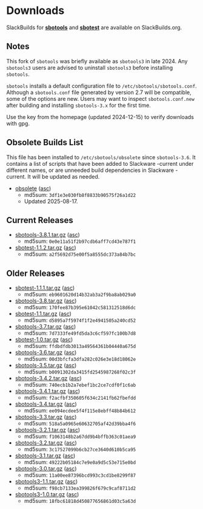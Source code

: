 # Downloads

SlackBuilds for **[sbotools](https://slackbuilds.org/repository/15.0/system/sbotools/)** and **[sbotest](https://slackbuilds.org/repository/15.0/system/sbotest/)** are available on SlackBuilds.org.

## Notes

This fork of `sbotools` was briefly available as `sbotools3` in late 2024. Any `sbotools3` users are advised to uninstall `sbotools3` before installing `sbotools`.

`sbotools` installs a default configuration file to `/etc/sbotools/sbotools.conf`. Although a `sbotools.conf` file generated by version 2.7 will be compatible, some of the options are new. Users may want to inspect `sbotools.conf.new` after building and installing `sbotools-3.x` for the first time.

Use the key from the homepage (updated 2024-12-15) to verify downloads with gpg.

## Obsolete Builds List

This file has been installed to `/etc/sbotools/obsolete` since `sbotools-3.6`. It contains a list of scripts that have been added to Slackware -current under different names, or are unneeded build dependencies in Slackware -current. It will be updated as needed.

* [obsolete](obsolete) ([asc](obsolete.asc))
    * md5sum: `3df1e3e030fb8f8833b90575f26a1d22`
    * Updated 2025-08-17.

## Current Releases

* [sbotools-3.8.1.tar.gz](sbotools-3.8.1.tar.gz) ([asc](sbotools-3.8.1.tar.gz.asc))
    * md5sum: `0e0e11a51f2b97cdb6aff7cd43e787f1`
* [sbotest-1.1.2.tar.gz](sbotest-1.1.2.tar.gz) ([asc](sbotest-1.1.2.tar.gz.asc))
    * md5sum: `a2f5692d75e00f5a8555dc373a84b7bc`

## Older Releases

* [sbotest-1.1.1.tar.gz](sbotest-1.1.1.tar.gz) ([asc](sbotest-1.1.1.tar.gz.asc))
    * md5sum: `eb9601620d14b32ab3a2f9ba8ab029a0`
* [sbotools-3.8.tar.gz](sbotools-3.8.tar.gz) ([asc](sbotools-3.8.tar.gz.asc))
    * md5sum: `170fee87b395e61042c581312518d6dc`
* [sbotest-1.1.tar.gz](sbotest-1.1.tar.gz) ([asc](sbotest-1.1.tar.gz.asc))
    * md5sum: `d5895a7f5974f1f2e4941505a240cd52`
* [sbotools-3.7.tar.gz](sbotools-3.7.tar.gz) ([asc](sbotools-3.7.tar.gz.asc))
    * md5sum: `7d7333fe49fd5da3c6cf597fc100b7d8`
* [sbotest-1.0.tar.gz](sbotest-1.0.tar.gz) ([asc](sbotest-1.0.tar.gz.asc))
    * md5sum: `ffdbdfdb3013a49564361b04440a675d`
* [sbotools-3.6.tar.gz](sbotools-3.6.tar.gz) ([asc](sbotools-3.6.tar.gz.asc))
    * md5sum: `00d3bfcfa3dfa282c026e3e18d18062e`
* [sbotools-3.5.tar.gz](sbotools-3.5.tar.gz) ([asc](sbotools-3.5.tar.gz.asc))
    * md5sum: `b0091302da3415fd2545987268f02c3f`
* [sbotools-3.4.2.tar.gz](sbotools-3.4.2.tar.gz) ([asc](sbotools-3.4.2.tar.gz.asc))
    * md5sum: `740ecb1b2a7ebef1bc2ce7cdf0f1c6ab`
* [sbotools-3.4.1.tar.gz](sbotools-3.4.1.tar.gz) ([asc](sbotools-3.4.1.tar.gz.asc))
    * md5sum: `f2acfbf350605f634c2141fb62fbefdd`
* [sbotools-3.4.tar.gz](sbotools-3.4.tar.gz) ([asc](sbotools-3.4.tar.gz.asc))
    * md5sum: `ee094ecdee5f4f115e8ebff48b84b612`
* [sbotools-3.3.tar.gz](sbotools-3.3.tar.gz) ([asc](sbotools-3.3.tar.gz.asc))
    * md5sum: `518a5a0965e60632705af42d39bba4f6`
* [sbotools-3.2.1.tar.gz](sbotools-3.2.1.tar.gz) ([asc](sbotools-3.2.1.tar.gz.asc))
    * md5sum: `f1063148b2a67dd9b4bffb363c01aea9`
* [sbotools-3.2.tar.gz](sbotools-3.2.tar.gz) ([asc](sbotools-3.2.tar.gz.asc))
    * md5sum: `3c17527099b6cb27ce3640d610b5ca95`
* [sbotools-3.1.tar.gz](sbotools-3.1.tar.gz) ([asc](sbotools-3.1.tar.gz.asc))
    * md5sum: `49222b05184c7e9e0a9d5c53e715e0bd`
* [sbotools-3.0.tar.gz](sbotools-3.0.tar.gz) ([asc](sbotools-3.0.tar.gz.asc))
    * md5sum: `11a00ee87396bcd993c3cd1be8299f87`
* [sbotools3-1.1.tar.gz](sbotools3-1.1.tar.gz) ([asc](sbotools3-1.1.tar.gz.asc))
    * md5sum: `f98cb7133ea399826f679c9caf8711d2`
* [sbotools3-1.0.tar.gz](sbotools3-1.0.tar.gz) ([asc](sbotools3-1.0.tar.gz.asc))
    * md5sum: `18fbc61818d450877656861d03c5a63d`
